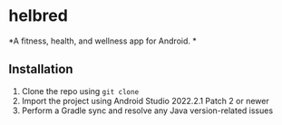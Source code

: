 # helbred
*A fitness, health, and wellness app for Android. *

## Installation
1. Clone the repo using `git clone`
2. Import the project using Android Studio 2022.2.1 Patch 2 or newer
3. Perform a Gradle sync and resolve any Java version-related issues
